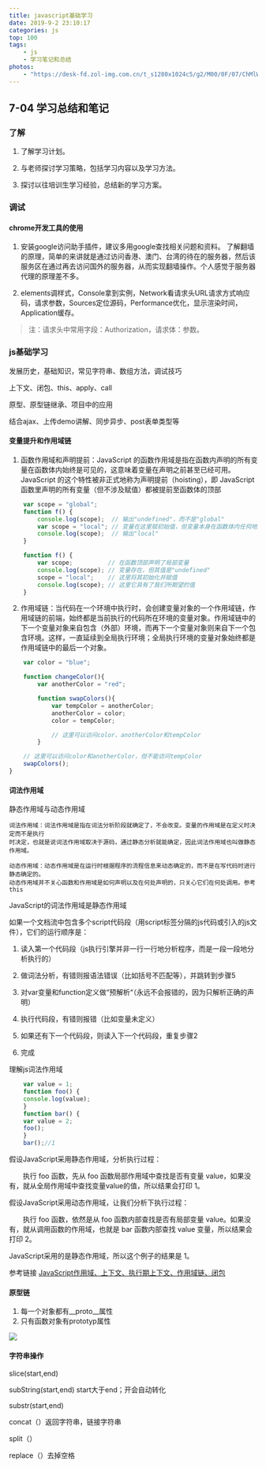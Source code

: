 ```yaml
---
title: javascript基础学习
date: 2019-9-2 23:10:17
categories: js
top: 100
tags:
    - js
    - 学习笔记和总结
photos: 
    - "https://desk-fd.zol-img.com.cn/t_s1280x1024c5/g2/M00/0F/07/ChMlWl1nOc2IbvfQAAZNLsuXWlkAAM3EQN7GXAABk1G366.jpg"
---
```

## 7-04 学习总结和笔记

### 了解

1. 了解学习计划。

2. 与老师探讨学习策略，包括学习内容以及学习方法。

3. 探讨以往培训生学习经验，总结新的学习方案。
<!--more-->


### 调试

#### chrome开发工具的使用

1. 安装google访问助手插件，建议多用google查找相关问题和资料。 了解翻墙的原理，简单的来讲就是通过访问香港、澳门、台湾的待在的服务器，然后该服务区在通过再去访问国外的服务器，从而实现翻墙操作。个人感觉于服务器代理的原理差不多。

2. elements调样式，Console拿到实例，Network看请求头URL请求方式响应码，请求参数，Sources定位源码，Performance优化，显示渲染时间，Application缓存。

> 注：请求头中常用字段：Authorization，请求体：参数。


### js基础学习

发展历史，基础知识，常见字符串、数组方法，调试技巧

上下文、闭包、this、apply、call

原型、原型链继承、项目中的应用

结合ajax、上传demo讲解、同步异步、post表单类型等


#### 变量提升和作用域链

1. 函数作用域和声明提前：JavaScript 的函数作用域是指在函数内声明的所有变量在函数体内始终是可见的，这意味着变量在声明之前甚至已经可用。JavaScript 的这个特性被非正式地称为声明提前（hoisting），即 JavaScript 函数里声明的所有变量（但不涉及赋值）都被提前至函数体的顶部

```javascript
    var scope = "global";
    function f() {
        console.log(scope);  // 输出"undefined"，而不是"global"
        var scope = "local"; // 变量在这里赋初始值，但变量本身在函数体内任何地方均是有定义的
        console.log(scope);  // 输出"local"
    }

    function f() {
        var scope;          // 在函数顶部声明了局部变量
        console.log(scope); // 变量存在，但其值是"undefined"
        scope = "local";    // 这里将其初始化并赋值
        console.log(scope); // 这里它具有了我们所期望的值
    }
```

2. 作用域链：当代码在一个环境中执行时，会创建变量对象的一个作用域链，作用域链的前端，始终都是当前执行的代码所在环境的变量对象。作用域链中的下一个变量对象来自包含（外部）环境，而再下一个变量对象则来自下一个包含环境。这样，一直延续到全局执行环境；全局执行环境的变量对象始终都是作用域链中的最后一个对象。

```javascript
    var color = "blue";

    function changeColor(){
        var anotherColor = "red";

        function swapColors(){
            var tempColor = anotherColor;
            anotherColor = color;
            color = tempColor;

            // 这里可以访问color、anotherColor和tempColor
        }

    // 这里可以访问color和anotherColor，但不能访问tempColor
    swapColors();
}

```

#### 词法作用域

静态作用域与动态作用域

    词法作用域：词法作用域是指在词法分析阶段就确定了，不会改变。变量的作用域是在定义时决定而不是执行
    时决定，也就是说词法作用域取决于源码，通过静态分析就能确定，因此词法作用域也叫做静态作用域。

    动态作用域：动态作用域是在运行时根据程序的流程信息来动态确定的，而不是在写代码时进行静态确定的。 
    动态作用域并不关心函数和作用域是如何声明以及在何处声明的，只关心它们在何处调用。参考this

JavaScript的词法作用域是静态作用域

如果一个文档流中包含多个script代码段（用script标签分隔的js代码或引入的js文件），它们的运行顺序是：

1. 读入第一个代码段（js执行引擎并非一行一行地分析程序，而是一段一段地分析执行的）

2. 做词法分析，有错则报语法错误（比如括号不匹配等），并跳转到步骤5

3. 对var变量和function定义做“预解析“（永远不会报错的，因为只解析正确的声明）

4. 执行代码段，有错则报错（比如变量未定义）

5. 如果还有下一个代码段，则读入下一个代码段，重复步骤2

6. 完成

理解js词法作用域
```javascript
    var value = 1;
    function foo() {
    console.log(value);
    }
    function bar() {
    var value = 2;
    foo();
    }
    bar();//1
```
假设JavaScript采用静态作用域，分析执行过程：

  执行 foo 函数，先从 foo 函数局部作用域中查找是否有变量 value，如果没有，就从全局作用域中查找变量value的值，所以结果会打印 1。

假设JavaScript采用动态作用域，让我们分析下执行过程：

  执行 foo 函数，依然是从 foo 函数内部查找是否有局部变量 value。如果没有，就从调用函数的作用域，也就是 bar 函数内部查找 value 变量，所以结果会打印 2。

JavaScript采用的是静态作用域，所以这个例子的结果是 1。

参考链接 [JavaScript作用域、上下文、执行期上下文、作用域链、闭包](https://blog.csdn.net/qq_27626333/article/details/78463565)

#### 原型链

1. 每一个对象都有__proto__属性
2. 只有函数对象有prototyp属性

![](http://image.bubuko.com/info/201601/20180110174710584431.jpg)

#### 字符串操作

slice(start,end)

subString(start,end) start大于end；开会自动转化

substr(start,end)

concat（）返回字符串，链接字符串

split（）

replace（）去掉空格